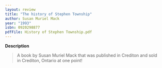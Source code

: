 ```yaml
---
layout: review
title: "The history of Stephen Township"
author: Susan Muriel Mack
year: "1993"
isbn: 0920298877
pdfFile: History of Stephen Township.pdf
---
```

**Description**


> A book by Susan Muriel Mack that was published in Crediton and sold in Crediton, Ontario at one point!
